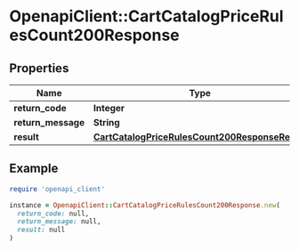 # OpenapiClient::CartCatalogPriceRulesCount200Response

## Properties

| Name | Type | Description | Notes |
| ---- | ---- | ----------- | ----- |
| **return_code** | **Integer** |  | [optional] |
| **return_message** | **String** |  | [optional] |
| **result** | [**CartCatalogPriceRulesCount200ResponseResult**](CartCatalogPriceRulesCount200ResponseResult.md) |  | [optional] |

## Example

```ruby
require 'openapi_client'

instance = OpenapiClient::CartCatalogPriceRulesCount200Response.new(
  return_code: null,
  return_message: null,
  result: null
)
```

